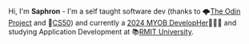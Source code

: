 Hi, I'm **Saphron** - I'm a self taught software dev (thanks to 🌩️[The Odin Project](https://www.theodinproject.com/) and 🦆[CS50](https://pll.harvard.edu/course/cs50-introduction-computer-science)) and currently a [2024 MYOB DevelopHer](https://careers.myob.com/grad)💜🩷🧡 and studying Application Development at 📚[RMIT University](https://www.rmit.edu.au/about/schools-colleges/computing-technologies).

<!---
denerose/denerose is a ✨ special ✨ repository because its `README.md` (this file) appears on your GitHub profile.
You can click the Preview link to take a look at your changes.
--->
